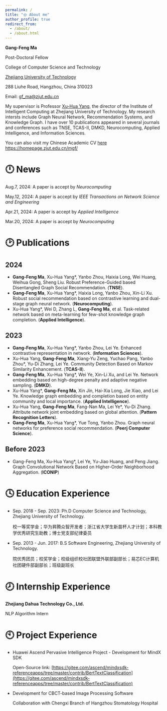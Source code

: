 ```yaml
---
permalink: /
title: "🌞 About me"
author_profile: true
redirect_from: 
  - /about/
  - /about.html
---
```

**Gang-Feng Ma**

Post-Doctoral Fellow 

College of Computer Science and Technology

[Zhejiang University of Technology](https://www.zjut.edu.cn)

288 Liuhe Road, Hangzhou, China 310023

Email: [gf_ma@zjut.edu.cn](mailto:gf_ma@zjut.edu.cn) 

My supervisor is Professor [Xu-Hua Yang](https://homepage.zjut.edu.cn/yxh2/), the director of the Institute of Intelligent Computing at Zhejiang University of Technology. My research intersts include Graph Neural Network, Recommendation Systems, and Knowledge Graph. I have over 10 publications appeared in several journals and conferences such as TNSE, TCAS-II, DMKD, Neurocomputing, Applied Intelligence, and Information Sciences.

You can also visit my Chinese Academic CV [here](/_pages/about-cn.md/)   https://homepage.zjut.edu.cn/mgf/


🕛 News
======
Aug.7, 2024: A paper is accept by _Neurocomputing_

May.12, 2024: A paper is accept by _IEEE Transactions on Network Science and Engineering_

Apr.21, 2024: A paper is accept by _Applied Intelligence_

Mar.20, 2024: A paper is accept by _Neurocomputing_


🕑 Publications
======

2024
------
* **Gang-Feng Ma**, Xu-Hua Yang*, Yanbo Zhou, Haixia Long, Wei Huang, Weihua Gong, Sheng Liu. Robust Preference-Guided based Disentangled Graph Social Recommendation. (**TNSE**).
* **Gang-Feng Ma**, Xu-Hua Yang*, Haixia Long, Yanbo Zhou, Xin-Li Xu. Robust social recommendation based on contrastive learning and dual-stage graph neural network. (**Neurocomputing**).
* Xu-Hua Yang*, Wei D, Zhang L, **Gang-Feng Ma**, et al. Task-related network based on meta-learning for few-shot knowledge graph completion. (**Applied Intelligence**).

2023
------
* **Gang-Feng Ma**, Xu-Hua Yang*, Yanbo Zhou, Lei Ye. Enhanced contrastive representation in network. (**Information Sciences**).
* Xu-Hua Yang, **Gang-Feng Ma**, Xiang-Yu Zeng, Yuchao Pang, Yanbo Zhou*, Yu-Di Zhang, Lei Ye. Community Detection Based on Markov Similarity Enhancement. (**TCAS-II**).
* **Gang-Feng Ma**, Xu-Hua Yang*, Wei Ye, Xin-Li Xu, and Lei Ye. Network embedding based on high-degree penalty and adaptive negative sampling. (**DMKD**).
* Xu-Hua Yang*, **Gang-Feng Ma**, Xin Jin, Hai-Xia Long, Jie Xiao, and Lei Ye. Knowledge graph embedding and completion based on entity community and local importance. (**Applied Intelligence**).
* Xu-Hua Yang, **Gang-Feng Ma**, Fang-Nan Ma, Lei Ye*, Yu-Di Zhang. Attribute network joint embedding based on global attention. (**Pattern Recognition Letters**).
* **Gang-Feng Ma**, Xu-Hua Yang*, Yue Tong, Yanbo Zhou. Graph neural networks for preference social recommendation. (**Peerj Computer Science**).

Before 2023
------
* Gang-Feng Ma, Xu-Hua Yang*, Lei Ye, Yu-Jiao Huang, and Peng Jiang. Graph Convolutional Network Based on Higher-Order Neighborhood Aggregation. (**ICONIP**)



🕓 Education Experience
======
* Sep. 2018 - Sep. 2023: Ph.D Computer Science and Technology, Zhejiang University of Technology.

  校一等奖学金；华为昇腾众智开发者；浙江省大学生新苗杯人才计划；本科教学优秀研究生助教；博士党支部纪律委员
* Sep. 2013 - Jun. 2017: B.S Software Engineering, Zhejiang University of Technology.

  院优秀团员；校奖学金；校级组织校社团联盟外联部副部长；易芯EC计算机社团硬件部副部长；班级副班长 



🕗 Internship Experience
======
**Zhejiang Dahua Technology Co., Ltd.**

NLP Algorithm Intern



🕙 Project Experience
======
* Huawei Ascend Pervasive Intelligence Project - Development for MindX SDK

  Open-Source link: [https://gitee.com/ascend/mindxsdk-referenceapps/tree/master/contrib/BertTextClassification](https://gitee.com/ascend/mindxsdk-referenceapps/tree/master/contrib/BertTextClassification)

* Development for CBCT-based Image Processing Software

  Collaboration with Chengxi Branch of Hangzhou Stomatology Hospital
